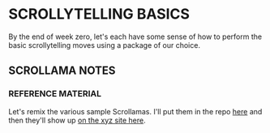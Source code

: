 # SCROLLYTELLING BASICS

By the end of week zero, let's each have some sense of how to perform the basic scrollytelling moves using a package of our choice.

## SCROLLAMA NOTES



### REFERENCE MATERIAL

Let's remix the various sample Scrollamas. I'll put them in the repo [here](https://github.com/learninglab-dev/summer-2020/tree/master/public/reference/scrollytelling/scrollama) and then they'll show up [on the xyz site here](https://summer2020.learninglab.xyz/reference/scrollytelling/scrollama/basic/).
